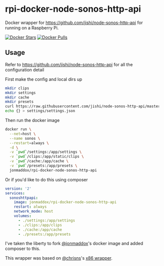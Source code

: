 # rpi-docker-node-sonos-http-api
Docker wrapper for https://github.com/jishi/node-sonos-http-api for running on a Raspberry Pi.

[![Docker Stars](https://img.shields.io/docker/stars/jonmaddox/rpi-docker-node-sonos-http-api.svg)](https://hub.docker.com/r/jonmaddox/rpi-docker-node-sonos-http-api)
[![Docker Pulls](https://img.shields.io/docker/pulls/jonmaddox/rpi-docker-node-sonos-http-api.svg)](https://hub.docker.com/r/jonmaddox/rpi-docker-node-sonos-http-api)

## Usage
Refer to https://github.com/jishi/node-sonos-http-api for all the configuration detail

First make the config and local dirs up
```bash
mkdir clips
mkdir settings
mkdir cache
mkdir presets
curl https://raw.githubusercontent.com/jishi/node-sonos-http-api/master/presets/example.json > presets/example.json
echo {} > settings/settings.json
```

Then run the docker image
```bash
docker run \
  --net=host \
  --name sonos \
  --restart=always \
  -d \
  -v `pwd`/settings:/app/settings \
  -v `pwd`/clips:/app/static/clips \
  -v `pwd`/cache:/app/cache \
  -v `pwd`/presets:/app/presets \
  jonmaddox/rpi-docker-node-sonos-http-api
```

Or if you'd like to do this using composer
```yaml
version: '2'
services:
  sonoshttpapi:
    image: jonmaddox/rpi-docker-node-sonos-http-api
    restart: always
    network_mode: host
    volumes:
      - ./settings:/app/settings
      - ./clips:/app/clips
      - ./cache:/app/cache
      - ./presets:/app/presets
```

I've taken the liberty to fork [@jonmaddox](https://github.com/jonmaddox)'s docker image and added composer to this.

This wrapper was based on [@chrisns](https://github.com/chrisns)'s [x86 wrapper](https://github.com/chrisns/docker-node-sonos-http-api).
